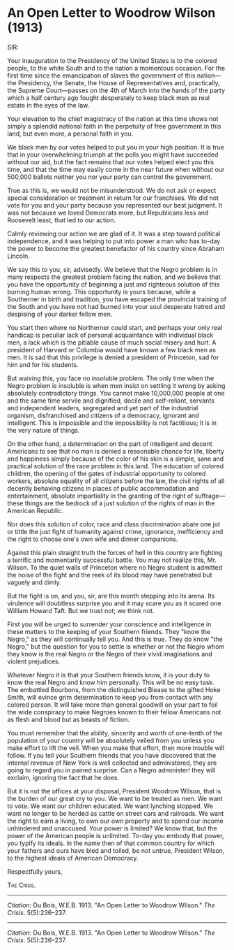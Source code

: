 <!--
title:   An Open Letter to Woodrow Wilson
author:  Du Bois, W.E.B.
journal: The Crisis
year:    1913
volume:  5
issue:   5
pages:   236-237
-->
# An Open Letter to Woodrow Wilson (1913)

SIR:

Your inauguration to the Presidency of the United States is to the colored people, to the white South and to the nation a momentous occasion. For the first time since the emancipation of slaves the government of this nation—the Presidency, the Senate, the House of Representatives and, practically, the Supreme Court—passes on the 4th of March into the hands of the party which a half century ago fought desperately to keep black men as real estate in the eyes of the law.

Your elevation to the chief magistracy of the nation at this time shows not simply a splendid national faith in the perpetuity of free government in this land, but even more, a personal faith in you.

We black men by our votes helped to put you in your high position. It is true that in your overwhelming triumph at the polls you might have succeeded without our aid, but the fact remains that our votes helped elect you this time, and that the time may easily come in the near future when without our 500,000 ballots neither you nor your party can control the government.

True as this is, we would not be misunderstood. We do not ask or expect special consideration or treatment in return for our franchises. We did not vote for you and your party because you represented our best judgment. It was not because we loved Democrats more, but Republicans less and Roosevelt least, that led to our action.

Calmly reviewing our action we are glad of it. It was a step toward political independence, and it was helping to put into power a man who has to-day the power to become the greatest benefactor of his country since Abraham Lincoln.

We say this to you, sir, advisedly. We believe that the Negro problem is in many respects the greatest problem facing the nation, and we believe that you have the opportunity of beginning a just and righteous solution of this burning human wrong. This opportunity is yours because, while a Southerner in birth and tradition, you have escaped the provincial training of the South and you have not had burned into your soul desperate hatred and despising of your darker fellow men.

You start then where no Northerner could start, and perhaps your only real handicap is peculiar lack of personal acquaintance with individual black men, a lack which is the pitiable cause of much social misery and hurt. A president of Harvard or Columbia would have known a few black men as men. It is sad that this privilege is denied a president of Princeton, sad for him and for his students.

But waiving this, you face no insoluble problem. The only time when the Negro problem is insoluble is when men insist on settling it wrong by asking absolutely contradictory things. You cannot make 10,000,000 people at one and the same time servile and dignified, docile and self-reliant, servants and independent leaders, segregated and yet part of the industrial organism, disfranchised and citizens of a democracy, ignorant and intelligent. This is impossible and the impossibility is not factitious; it is in the very nature of things.

On the other hand, a determination on the part of intelligent and decent Americans to see that no man is denied a reasonable chance for life, liberty and happiness simply because of the color of his skin is a simple, sane and practical solution of the race problem in this land. The education of colored children, the opening of the gates of industrial opportunity to colored workers, absolute equality of all citizens before the law, the civil rights of all decently behaving citizens in places of public accommodation and entertainment, absolute impartiality in the granting of the right of suffrage—these things are the bedrock of a just solution of the rights of man in the American Republic.

Nor does this solution of color, race and class discrimination abate one jot or tittle the just fight of humanity against crime, ignorance, inefficiency and the right to choose one's own wife and dinner companions.

Against this plain straight truth the forces of hell in this country are fighting a terrific and momentarily successful battle. You may not realize this, Mr. Wilson. To the quiet walls of Princeton where no Negro student is admitted the noise of the fight and the reek of its blood may have penetrated but vaguely and dimly.

But the fight is on, and you, sir, are this month stepping into its arena. Its virulence will doubtless surprise you and it may scare you as it scared one William Howard Taft. But we trust not; we think not.

First you will be urged to surrender your conscience and intelligence in these matters to the keeping of your Southern friends. They "know the Negro," as they will continually tell you. And this is true. They do know 
"the Negro," but the question for you to settle is whether or not the Negro whom they know is the real Negro or the Negro of their vivid imaginations and violent prejudices.

Whatever Negro it is that your Southern friends know, it is your duty to know the real Negro and know him personally. This will be no easy task. The embattled Bourbons, from the distinguished Blease to the gifted Hoke Smith, will evince grim determination to keep you from contact with any colored person. It will take more than general goodwill on your part to foil the wide conspiracy to make Negroes known to their fellow Americans not as flesh and blood but as beasts of fiction.

You must remember that the ability, sincerity and worth of one-tenth of the population of your country will be absolutely veiled from you unless you make effort to lift the veil. When you make that effort, then more trouble will follow. If you tell your Southern friends that you have discovered that the internal revenue of New York is well collected and administered, they are going to regard you in pained surprise. Can a Negro administer! they will exclaim, ignoring the fact that he does.

But it is not the offices at your disposal, President Woodrow Wilson, that is the burden of our great cry to you. We want to be treated as men. We want to vote. We want our children educated. We want lynching stopped. We want no longer to be herded as cattle on street cars and railroads. We want the right to earn a living, to own our own property and to spend our income unhindered and unaccused. Your power is limited? We know that, but the power of the American people is unlimited. To-day you embody that power, you typify its ideals. In the name then of that common country for which your fathers and ours have bled and toiled, be not untrue, President Wilson, to the highest ideals of American Democracy.

Respectfully yours,

<p style="font-variant: small-caps;">The Crisis.</p>

______________
*Citation:* Du Bois, W.E.B. 1913. "An Open Letter to Woodrow Wilson." *The Crisis*. 5(5):236&ndash;237.

______________
*Citation:* Du Bois, W.E.B. 1913. "An Open Letter to Woodrow Wilson." *The Crisis*. 5(5):236&ndash;237.